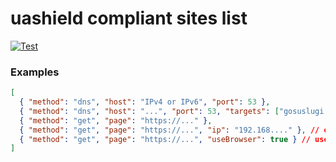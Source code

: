 # uashield compliant sites list 

[![Test](https://github.com/xlenz/sites/actions/workflows/test.yml/badge.svg)](https://github.com/xlenz/sites/actions/workflows/test.yml)

### Examples

```json
[
  { "method": "dns", "host": "IPv4 or IPv6", "port": 53 },
  { "method": "dns", "host": "...", "port": 53, "targets": ["gosuslugi.ru"] }, // resolve names from targets list
  { "method": "get", "page": "https://..." },
  { "method": "get", "page": "https://...", "ip": "192.168...." }, // override the ip address with a static one
  { "method": "get", "page": "https://...", "useBrowser": true } // use real browser to overcome antiddos protection
]
```
